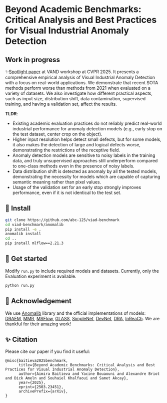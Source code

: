 # Beyond Academic Benchmarks: Critical Analysis and Best Practices for Visual Industrial Anomaly Detection

## Work in progress

✨[Spotlight paper](https://arxiv.org/abs/2503.23451) at VAND workshop at CVPR 2025. It presents a comprehensive empirical analysis of Visual Industrial Anomaly Detection with a focus on real-world applications. We demonstrate that recent SOTA methods perform worse than methods from 2021 when evaluated on a variety of datasets. We also investigate how different practical aspects, such as input size, distribution shift, data contamination, supervised training, and having a validation set, affect the results.

**TLDR**:
- Existing academic evaluation practices do not reliably predict real-world industrial performance for anomaly detection models (e.g., early stop on the test dataset, center crop on the object).
- Higher input resolution helps detect small defects, but for some models, it also makes the detection of large and logical defects worse, demonstrating the restrictions of the receptive field.
- Anomaly detection models are sensitive to noisy labels in the training data, and truly unsupervised approaches still underperform compared to one-class methods even in the presence of noisy labels.
- Data distribution shift is detected as anomaly by all the tested models, demonstrating the necessity for models which are capable of capturing semantic meaning rather than pixel values.
- Usage of the validation set for an early stop strongly improves performance, even if it is not identical to the test set.


## 🔧 Install
```bash
git clone https://github.com/abc-125/viad-benchmark
cd viad-benchmark/anomalib
pip install -e .
anomalib install
cd ..
pip install mlflow==2.21.3
```

## 🚀 Get started
Modify `run.py` to include required models and datasets. Currently, only the Evaluation experiment is available.
```python
python run.py
```

## 🙏 Acknowledgement

We use [Anomalib](https://github.com/open-edge-platform/anomalib) library and the official implementations of models: [DRAEM](https://github.com/VitjanZ/DRAEM), 
[MMR](https://github.com/zhangzilongc/MMR), [MSFlow](https://github.com/cool-xuan/msflow), [GLASS](https://github.com/cqylunlun/GLASS),
[SimpleNet](https://github.com/DonaldRR/SimpleNet), [DevNet](https://github.com/GuansongPang/deviation-network), 
[DRA](https://github.com/Choubo/DRA), [InReaCh](https://github.com/DeclanMcIntosh/InReaCh). We are thankful for their amazing work!


## ✨ Citation
Please cite our paper if you find it useful:

```
@misc{baitieva2025benchmark,
      title={Beyond Academic Benchmarks: Critical Analysis and Best Practices for Visual Industrial Anomaly Detection}, 
      author={Aimira Baitieva and Yacine Bouaouni and Alexandre Briot and Dick Ameln and Souhaiel Khalfaoui and Samet Akcay},
      year={2025},
      eprint={2503.23451},
      archivePrefix={arXiv},
}
```
